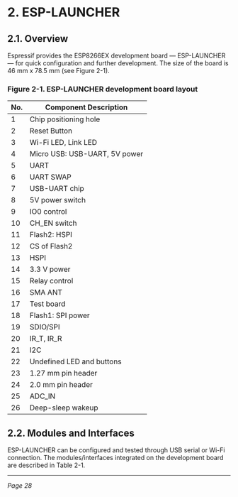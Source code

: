 # 2. ESP-LAUNCHER

## 2.1. Overview

Espressif provides the ESP8266EX development board — ESP-LAUNCHER — for quick configuration and further development. The size of the board is 46 mm x 78.5 mm (see Figure 2-1).

### Figure 2-1. ESP-LAUNCHER development board layout

| No. | Component Description               |
|------|----------------------------------|
| 1    | Chip positioning hole             |
| 2    | Reset Button                     |
| 3    | Wi-Fi LED, Link LED              |
| 4    | Micro USB: USB-UART, 5V power   |
| 5    | UART                            |
| 6    | UART SWAP                      |
| 7    | USB-UART chip                   |
| 8    | 5V power switch                 |
| 9    | IO0 control                    |
| 10   | CH_EN switch                   |
| 11   | Flash2: HSPI                   |
| 12   | CS of Flash2                   |
| 13   | HSPI                          |
| 14   | 3.3 V power                   |
| 15   | Relay control                 |
| 16   | SMA ANT                      |
| 17   | Test board                   |
| 18   | Flash1: SPI power            |
| 19   | SDIO/SPI                    |
| 20   | IR_T, IR_R                  |
| 21   | I2C                        |
| 22   | Undefined LED and buttons   |
| 23   | 1.27 mm pin header          |
| 24   | 2.0 mm pin header          |
| 25   | ADC_IN                    |
| 26   | Deep-sleep wakeup         |

## 2.2. Modules and Interfaces

ESP-LAUNCHER can be configured and tested through USB serial or Wi-Fi connection. The modules/interfaces integrated on the development board are described in Table 2-1.

---

*Page 28*